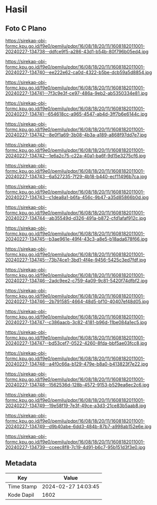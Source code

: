 # Hasil

## Foto C Plano

https://sirekap-obj-formc.kpu.go.id/f9e0/pemilu/pdpr/16/08/18/20/11/1608182011001-20240227-134738--ddfce9f5-a286-43d1-b54b-80f796b05ed4.jpg

https://sirekap-obj-formc.kpu.go.id/f9e0/pemilu/pdpr/16/08/18/20/11/1608182011001-20240227-134740--ee222e62-ca0d-4322-b5be-dcb59a5d8854.jpg

https://sirekap-obj-formc.kpu.go.id/f9e0/pemilu/pdpr/16/08/18/20/11/1608182011001-20240227-134741--7f3c9e3f-ce97-486a-9eb2-ab5350334e81.jpg

https://sirekap-obj-formc.kpu.go.id/f9e0/pemilu/pdpr/16/08/18/20/11/1608182011001-20240227-134741--654618cc-a965-4547-ab4d-3ff7b6e6144c.jpg

https://sirekap-obj-formc.kpu.go.id/f9e0/pemilu/pdpr/16/08/18/20/11/1608182011001-20240227-134742--8e0f1a69-3b08-4b3a-a189-a868f97dd7e7.jpg

https://sirekap-obj-formc.kpu.go.id/f9e0/pemilu/pdpr/16/08/18/20/11/1608182011001-20240227-134742--1e6a2c75-c22a-40a1-ba6f-9d15e3275cf6.jpg

https://sirekap-obj-formc.kpu.go.id/f9e0/pemilu/pdpr/16/08/18/20/11/1608182011001-20240227-134743--6a527235-7f29-4b18-b440-ecf11496b7ca.jpg

https://sirekap-obj-formc.kpu.go.id/f9e0/pemilu/pdpr/16/08/18/20/11/1608182011001-20240227-134743--c1dea8a1-b6fa-456c-9b47-a35d85866b0d.jpg

https://sirekap-obj-formc.kpu.go.id/f9e0/pemilu/pdpr/16/08/18/20/11/1608182011001-20240227-134744--ab35549d-d326-491a-b872-cfd1afaf912c.jpg

https://sirekap-obj-formc.kpu.go.id/f9e0/pemilu/pdpr/16/08/18/20/11/1608182011001-20240227-134745--b3ae961e-49f4-43c3-a8e5-b18ada678f66.jpg

https://sirekap-obj-formc.kpu.go.id/f9e0/pemilu/pdpr/16/08/18/20/11/1608182011001-20240227-134745--73b74ce1-3bd1-4f4e-9456-5425c3ed7fdf.jpg

https://sirekap-obj-formc.kpu.go.id/f9e0/pemilu/pdpr/16/08/18/20/11/1608182011001-20240227-134746--2adc9ee2-c759-4a09-9c81-5420f74dfbf2.jpg

https://sirekap-obj-formc.kpu.go.id/f9e0/pemilu/pdpr/16/08/18/20/11/1608182011001-20240227-134746--2b791585-4664-48d5-bf10-40407ef48d05.jpg

https://sirekap-obj-formc.kpu.go.id/f9e0/pemilu/pdpr/16/08/18/20/11/1608182011001-20240227-134747--c386aacb-3c82-4181-b96d-11be084a1ec5.jpg

https://sirekap-obj-formc.kpu.go.id/f9e0/pemilu/pdpr/16/08/18/20/11/1608182011001-20240227-134747--bd53cef7-0522-4260-8fda-bbf5ae03fcc8.jpg

https://sirekap-obj-formc.kpu.go.id/f9e0/pemilu/pdpr/16/08/18/20/11/1608182011001-20240227-134748--a4f0c66a-b129-479e-b8a0-b413823f7e22.jpg

https://sirekap-obj-formc.kpu.go.id/f9e0/pemilu/pdpr/16/08/18/20/11/1608182011001-20240227-134748--1562536d-128b-4572-9153-b529ea6ec2c6.jpg

https://sirekap-obj-formc.kpu.go.id/f9e0/pemilu/pdpr/16/08/18/20/11/1608182011001-20240227-134749--19e58f19-7e3f-49ce-a3d3-21ce83b5aab8.jpg

https://sirekap-obj-formc.kpu.go.id/f9e0/pemilu/pdpr/16/08/18/20/11/1608182011001-20240227-134749--d9b40abe-6dd3-484b-87b7-a998ab152e6e.jpg

https://sirekap-obj-formc.kpu.go.id/f9e0/pemilu/pdpr/16/08/18/20/11/1608182011001-20240227-134739--cceec8f8-7c19-4d91-b6c7-95b151d3f3e0.jpg


## Metadata

| Key        | Value               |
| ---------- | ------------------- |
| Time Stamp | 2024-02-27 14:03:45 |
| Kode Dapil | 1602                |



